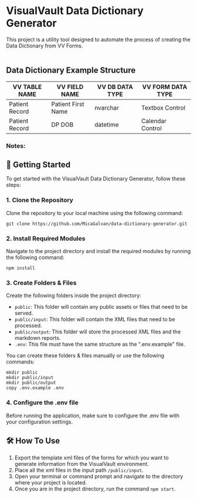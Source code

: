 # VisualVault Data Dictionary Generator

This project is a utility tool designed to automate the process of creating the Data Dictionary from VV Forms.
<br/><br/>

## Data Dictionary Example Structure


| VV TABLE NAME  |   VV FIELD NAME    | VV DB DATA TYPE | VV FORM DATA TYPE 
| -------------- | ------------------ | --------------- | ---------------- 
| Patient Record | Patient First Name |     nvarchar    | Textbox Control    
| Patient Record |       DP DOB       |     datetime    | Calendar Control   


### Notes:

## 🚀 Getting Started

To get started with the VisualVault Data Dictionary Generator, follow these steps:

### 1. Clone the Repository

Clone the repository to your local machine using the following command:

```
git clone https://github.com/MicaGalvan/data-dictionary-generator.git
```

### 2. Install Required Modules

Navigate to the project directory and install the required modules by running the following command:

```
npm install
```

### 3. Create Folders & Files

Create the following folders inside the project directory:

- `public`: This folder will contain any public assets or files that need to be served.
- `public/input`: This folder will contain the XML files that need to be processed.
- `public/output`: This folder will store the processed XML files and the markdown reports.
- `.env`: This file must have the same structure as the ".env.example" file.

You can create these folders & files manually or use the following commands:

```
mkdir public
mkdir public/input
mkdir public/output
copy .env.example .env
```
### 4. Configure the .env file

Before running the application, make sure to configure the .env file with your configuration settings.

## 🛠️ How To Use

1. Export the template xml files of the forms for which you want to generate information from the VisualVault environment.
2. Place all the xml files in the input path `/public/input`.
3. Open your terminal or command prompt and navigate to the directory where your project is located.
4. Once you are in the project directory, run the command `npm start`.

